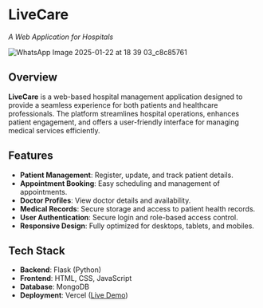 # LiveCare  
*A Web Application for Hospitals*  

![WhatsApp Image 2025-01-22 at 18 39 03_c8c85761](https://github.com/user-attachments/assets/0ce35830-bd8d-4cc9-a685-8eacd17bfee6)

## Overview  
**LiveCare** is a web-based hospital management application designed to provide a seamless experience for both patients and healthcare professionals. The platform streamlines hospital operations, enhances patient engagement, and offers a user-friendly interface for managing medical services efficiently.  

## Features  
- **Patient Management**: Register, update, and track patient details.  
- **Appointment Booking**: Easy scheduling and management of appointments.  
- **Doctor Profiles**: View doctor details and availability.  
- **Medical Records**: Secure storage and access to patient health records.  
- **User Authentication**: Secure login and role-based access control.  
- **Responsive Design**: Fully optimized for desktops, tablets, and mobiles.  

## Tech Stack  
- **Backend**: Flask (Python)  
- **Frontend**: HTML, CSS, JavaScript  
- **Database**: MongoDB  
- **Deployment**: Vercel ([Live Demo](https://livecare-gamma.vercel.app/))  


